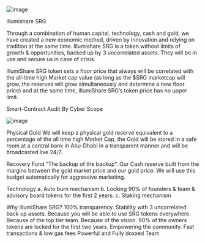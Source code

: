 ![image](https://user-images.githubusercontent.com/98988595/190666118-6fb5c08a-bdc4-4326-9a27-6b9e31ddbda8.png)






Illumishare SRG




Through a combination of human capital, technology, cash and gold, we have created a new economic method, driven by innovation and relying on tradition at the same time. Illumishare SRG is a token without limits of growth &amp; opportunities, backed up by 3 uncorrelated assets. They will be in use and secure us in case of crisis.  

IllumiShare SRG token sets a floor price that always will be correlated with the all-time high Market cap value (as long as the $SRG marketcap will grow, the reserves will grow simultaneously and determine a new floor price) and at the same time, IllumiShare SRG’s token price has no upper limit.

Smart-Contract Audit By
Cyber Scope 


![image](https://user-images.githubusercontent.com/98988595/190665867-a885cfcd-2d41-4a40-9c1d-b289ec6662c8.png)







Physical Gold
We will keep a physical gold reserve equivalent to a percentage of the all time high Market Cap, the Gold will be stored in a safe room at a central bank in Abu-Dhabi in a transparent manner and will be broadcasted live 24/7.

Recovery Fund
“The backup of the backup”. Our Cash reserve built from the margins between the gold market price and our gold price. We will use this budget automatically for aggressive marketing.

Technology
a. Auto burn mechanism
b. Locking 90% of founders & team & advisory board tokens for the first 2 years.
c. Staking mechanism



Why IllumiShare SRG?
100% transparency.
Stability with 3 uncorrelated back up assets.
Because you will be able to use SRG tokens everywhere.
Because of the top tier team.
Because of the vision.
90% of the owners tokens are locked for the first two years.
Empowering the community.
Fast transactions & low gas fees
Powerful and Fully doxxed Team


